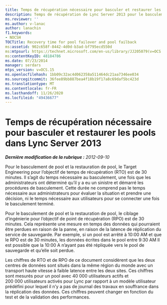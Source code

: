 ```yaml
---
title: Temps de récupération nécessaire pour basculer et restaurer les pools dans Lync Server 2013
description: Temps de récupération de Lync Server 2013 pour le basculement de pool et la restauration automatique de pool.
ms.reviewer: ''
ms.author: v-lanac
author: lanachin
f1.keywords:
- NOCSH
TOCTitle: Recovery time for pool failover and pool failback
ms:assetid: 902c658f-8442-4d0d-b3ad-bf795ecd550d
ms:mtpsurl: https://technet.microsoft.com/en-us/library/JJ205079(v=OCS.15)
ms:contentKeyID: 48184786
ms.date: 07/23/2014
manager: serdars
mtps_version: v=OCS.15
ms.openlocfilehash: 1bb09c32ac4d062358a511464dc21aa7346ee034
ms.sourcegitcommit: 36fee89bb887bea4f18b19f17a8c69daf5bc423d
ms.translationtype: MT
ms.contentlocale: fr-FR
ms.lasthandoff: 11/26/2020
ms.locfileid: "49436677"
---
```

# <a name="recovery-time-for-pool-failover-and-pool-failback-in-lync-server-2013"></a>Temps de récupération nécessaire pour basculer et restaurer les pools dans Lync Server 2013

<div data-xmlns="http://www.w3.org/1999/xhtml">

<div class="topic" data-xmlns="http://www.w3.org/1999/xhtml" data-msxsl="urn:schemas-microsoft-com:xslt" data-cs="https://msdn.microsoft.com/">

<div data-asp="https://msdn2.microsoft.com/asp">



</div>

<div id="mainSection">

<div id="mainBody">

<span> </span>

_**Dernière modification de la rubrique :** 2012-09-10_

Pour le basculement de pool et la restauration de pool, le Target Engineering pour l’objectif de temps de récupération (RTO) est de 30 minutes. Il s’agit du temps nécessaire au basculement, une fois que les administrateurs ont déterminé qu’il y a eu un sinistre et démarré les procédures de basculement. Cette durée ne comprend pas le temps nécessaire aux administrateurs pour évaluer la situation et prendre une décision, ni le temps nécessaire aux utilisateurs pour se connecter une fois le basculement terminé.

Pour le basculement de pool et la restauration de pool, le ciblage d’ingénierie pour l’objectif de point de récupération (RPO) est de 30 minutes. Cela représente une mesure en temps des données qui pourraient être perdues en raison de la panne, en raison de la latence de réplication du service de sauvegarde. Par exemple, si un pool est arrêté à 10:00 AM et que le RPO est de 30 minutes, les données écrites dans le pool entre 9:30 AM Il est possible que la 10:00 A n’ayant pas été répliquée vers le pool de sauvegarde et qu’elle soit perdue.

Les chiffres de RTO et de RPO de ce document considèrent que les deux centres de données sont situés dans la même région du monde avec un transport haute vitesse à faible latence entre les deux sites. Ces chiffres sont mesurés pour un pool avec 40 000 utilisateurs actifs et 200 000 utilisateurs activés pour Lync par rapport à un modèle utilisateur prédéfini pour lequel il n’y a pas de journal des travaux en souffrance dans la réplication des données. Ces chiffres peuvent changer en fonction du test et de la validation des performances.

</div>

<span> </span>

</div>

</div>

</div>

